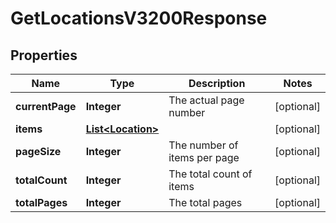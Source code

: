 

# GetLocationsV3200Response


## Properties

| Name | Type | Description | Notes |
|------------ | ------------- | ------------- | -------------|
|**currentPage** | **Integer** | The actual page number |  [optional] |
|**items** | [**List&lt;Location&gt;**](Location.md) |  |  [optional] |
|**pageSize** | **Integer** | The number of items per page |  [optional] |
|**totalCount** | **Integer** | The total count of items |  [optional] |
|**totalPages** | **Integer** | The total pages |  [optional] |



